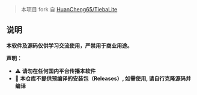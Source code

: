 > 本项目 fork 自 [HuanCheng65/TiebaLite](https://github.com/HuanCheng65/TiebaLite)

## 说明

**本软件及源码仅供学习交流使用，严禁用于商业用途。**

**声明：**

- ⚠️ **请勿在任何国内平台传播本软件**
- 🔨 **本仓库不提供预编译的安装包（Releases）, 如需使用, 请自行克隆源码并编译**
